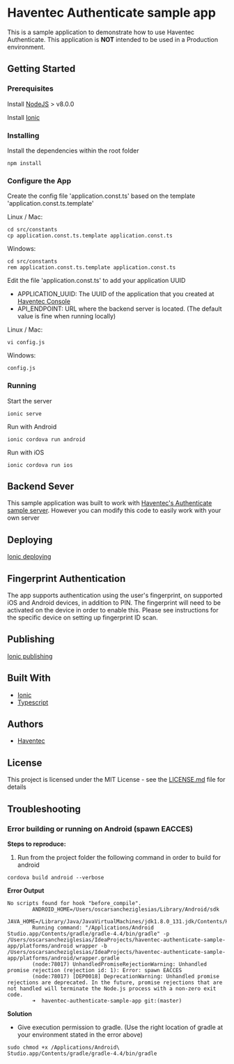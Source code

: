 # Haventec Authenticate sample app

This is a sample application to demonstrate how to use Haventec Authenticate.
This application is **NOT** intended to be used in a Production environment.

## Getting Started

### Prerequisites

Install [NodeJS](https://nodejs.org) > v8.0.0
 
Install [Ionic](https://ionicframework.com/)

### Installing

Install the dependencies within the root folder
```
npm install
```

### Configure the App

Create the config file 'application.const.ts' based on the template 'application.const.ts.template'

Linux / Mac:
```
cd src/constants
cp application.const.ts.template application.const.ts
```

Windows: 
```
cd src/constants
rem application.const.ts.template application.const.ts
```

Edit the file 'application.const.ts' to add your application UUID
* APPLICATION_UUID: The UUID of the application that you created at [Haventec Console](https://console-demo.haventec.com)
* API_ENDPOINT: URL where the backend server is located. (The default value is fine when running locally)

Linux / Mac:
```
vi config.js
```

Windows:
```
config.js
```

### Running

Start the server
```
ionic serve
```

Run with Android
```
ionic cordova run android
```

Run with iOS
```
ionic cordova run ios
```
## Backend Sever

This sample application was built to work with [Haventec's Authenticate sample server](https://github.com/Haventec/haventec-authenticate-sample-server).
However you can modify this code to easily work with your own server

## Deploying

[Ionic deploying](https://ionicframework.com/docs/intro/deploying/)

## Fingerprint Authentication

The app supports authentication using the user's fingerprint, on supported iOS and Android devices, in addition to PIN. 
The fingerprint will need to be activated on the device in order to enable this. Please see instructions for the specific device on setting up fingerprint ID scan.

## Publishing

[Ionic publishing](http://ionicframework.com/docs/v1/guide/publishing.html)

## Built With

* [Ionic](https://ionicframework.com/)
* [Typescript](https://www.typescriptlang.org/) 

## Authors

* [Haventec](http://www.haventec.com/)

## License

This project is licensed under the MIT License - see the [LICENSE.md](LICENSE.md) file for details


## Troubleshooting

### Error building or running on Android (spawn EACCES)


**Steps to reproduce:** 
1. Run from the project folder the following command in order to build for android
```
cordova build android --verbose
```

**Error Output**

```
No scripts found for hook "before_compile".
		ANDROID_HOME=/Users/oscarsancheziglesias/Library/Android/sdk
		JAVA_HOME=/Library/Java/JavaVirtualMachines/jdk1.8.0_131.jdk/Contents/Home
		Running command: "/Applications/Android Studio.app/Contents/gradle/gradle-4.4/bin/gradle" -p /Users/oscarsancheziglesias/IdeaProjects/haventec-authenticate-sample-app/platforms/android wrapper -b /Users/oscarsancheziglesias/IdeaProjects/haventec-authenticate-sample-app/platforms/android/wrapper.gradle
		(node:78017) UnhandledPromiseRejectionWarning: Unhandled promise rejection (rejection id: 1): Error: spawn EACCES
		(node:78017) [DEP0018] DeprecationWarning: Unhandled promise rejections are deprecated. In the future, promise rejections that are not handled will terminate the Node.js process with a non-zero exit code.
		➜  haventec-authenticate-sample-app git:(master)
```

**Solution**
* Give execution permission to gradle. (Use the right location of gradle at your environment stated in the error above)
```
sudo chmod +x /Applications/Android\ Studio.app/Contents/gradle/gradle-4.4/bin/gradle
```
